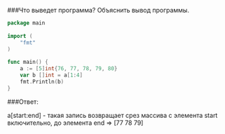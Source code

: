 ###Что выведет программа? Объяснить вывод программы.

```go
package main
 
import (
    "fmt"
)
 
func main() {
    a := [5]int{76, 77, 78, 79, 80}
    var b []int = a[1:4]
    fmt.Println(b)
}
```

###Ответ:



a[start:end] - такая запись возвращает срез массива с элемента 
start включительно, до элемента end => [77 78 79]
